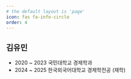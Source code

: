 ```yaml
---
# the default layout is 'page'
icon: fas fa-info-circle
order: 4
---
```


## 김유민
- 2020 ~ 2023 국민대학교 경제학과
- 2024 ~ 2025 한국외국어대학교 경제학전공 (재학)